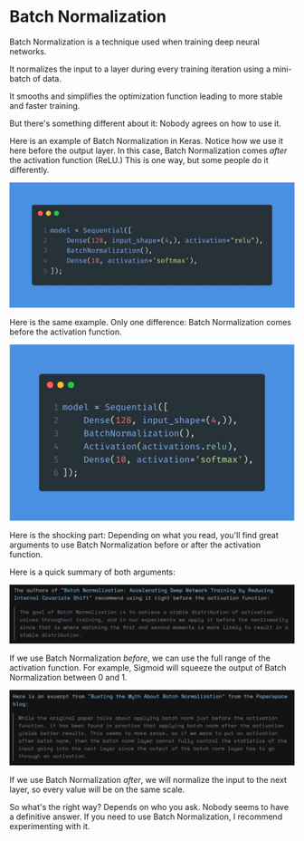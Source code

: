 # Batch Normalization

Batch Normalization is a technique used when training deep neural networks.

It normalizes the input to a layer during every training iteration using a mini-batch of data.

It smooths and simplifies the optimization function leading to more stable and faster training.

But there's something different about it: Nobody agrees on how to use it.

Here is an example of Batch Normalization in Keras.
Notice how we use it here before the output layer. In this case, Batch Normalization comes _after_ the activation function (ReLU.)
This is one way, but some people do it differently.

![](img1.jpg)

Here is the same example.
Only one difference: Batch Normalization comes before the activation function.

![](img2.jpg)

Here is the shocking part:
Depending on what you read, you'll find great arguments to use Batch Normalization before or after the activation function.

Here is a quick summary of both arguments:

![](img3.jpg)

If we use Batch Normalization _before_, we can use the full range of the activation function.
For example, Sigmoid will squeeze the output of Batch Normalization between 0 and 1.

![](img4.jpg)

If we use Batch Normalization _after_, we will normalize the input to the next layer, so every value will be on the same scale.

So what's the right way? Depends on who you ask. Nobody seems to have a definitive answer.
If you need to use Batch Normalization, I recommend experimenting with it.
